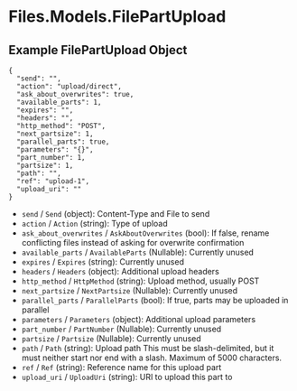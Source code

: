 # Files.Models.FilePartUpload

## Example FilePartUpload Object

```
{
  "send": "",
  "action": "upload/direct",
  "ask_about_overwrites": true,
  "available_parts": 1,
  "expires": "",
  "headers": "",
  "http_method": "POST",
  "next_partsize": 1,
  "parallel_parts": true,
  "parameters": "{}",
  "part_number": 1,
  "partsize": 1,
  "path": "",
  "ref": "upload-1",
  "upload_uri": ""
}
```

* `send` / `Send`  (object): Content-Type and File to send
* `action` / `Action`  (string): Type of upload
* `ask_about_overwrites` / `AskAboutOverwrites`  (bool): If false, rename conflicting files instead of asking for overwrite confirmation
* `available_parts` / `AvailableParts`  (Nullable<Int64>): Currently unused
* `expires` / `Expires`  (string): Currently unused
* `headers` / `Headers`  (object): Additional upload headers
* `http_method` / `HttpMethod`  (string): Upload method, usually POST
* `next_partsize` / `NextPartsize`  (Nullable<Int64>): Currently unused
* `parallel_parts` / `ParallelParts`  (bool): If true, parts may be uploaded in parallel
* `parameters` / `Parameters`  (object): Additional upload parameters
* `part_number` / `PartNumber`  (Nullable<Int64>): Currently unused
* `partsize` / `Partsize`  (Nullable<Int64>): Currently unused
* `path` / `Path`  (string): Upload path This must be slash-delimited, but it must neither start nor end with a slash. Maximum of 5000 characters.
* `ref` / `Ref`  (string): Reference name for this upload part
* `upload_uri` / `UploadUri`  (string): URI to upload this part to
